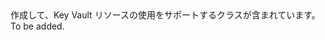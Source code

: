 <Namespace Name="Microsoft.Azure.Management.KeyVault.Fluent">
  <Docs>
    <summary>作成して、Key Vault リソースの使用をサポートするクラスが含まれています。</summary> 
    <remarks>To be added.</remarks>
  </Docs>
</Namespace>

